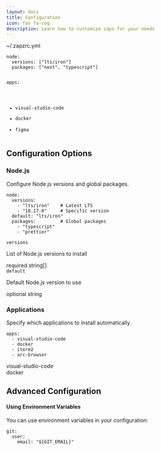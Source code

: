 ```yaml
---
layout: docs
title: Configuration
icon: fas fa-cog
description: Learn how to customize zapz for your needs
---
```


<div class="config-intro">
  <div class="config-file">
    <div class="file-header">
      <i class="fas fa-file-code"></i>
      <span>~/.zapzrc.yml</span>
    </div>
    <pre><code class="language-yaml">node:
  versions: ["lts/iron"]
  packages: ["next", "typescript"]

apps:
  - visual-studio-code
  - docker
  - figma</code></pre>
  </div>
</div>

## Configuration Options

<div class="config-sections">
  <div class="config-section">
    <div class="section-header">
      <i class="fab fa-node-js"></i>
      <h3>Node.js</h3>
    </div>
    <div class="section-content">
      <p>Configure Node.js versions and global packages.</p>
      <div class="config-example">
        <pre><code class="language-yaml">node:
  versions:
    - "lts/iron"    # Latest LTS
    - "18.17.0"     # Specific version
  default: "lts/iron"
  packages:         # Global packages
    - "typescript"
    - "prettier"</code></pre>
      </div>
      <div class="config-options">
        <div class="option">
          <code>versions</code>
          <p>List of Node.js versions to install</p>
          <div class="option-meta">
            <span class="tag">required</span>
            <span class="type">string[]</span>
          </div>
        </div>
        <div class="option">
          <code>default</code>
          <p>Default Node.js version to use</p>
          <div class="option-meta">
            <span class="tag">optional</span>
            <span class="type">string</span>
          </div>
        </div>
      </div>
    </div>
  </div>

  <div class="config-section">
    <div class="section-header">
      <i class="fas fa-laptop-code"></i>
      <h3>Applications</h3>
    </div>
    <div class="section-content">
      <p>Specify which applications to install automatically.</p>
      <div class="config-example">
        <pre><code class="language-yaml">apps:
  - visual-studio-code
  - docker
  - iterm2
  - arc-browser</code></pre>
      </div>
      <div class="apps-grid">
        <div class="app-card">
          <i class="fas fa-code"></i>
          <span>visual-studio-code</span>
        </div>
        <div class="app-card">
          <i class="fab fa-docker"></i>
          <span>docker</span>
        </div>
        <!-- More app cards -->
      </div>
    </div>
  </div>
</div>

## Advanced Configuration

<div class="tips-section">
  <div class="tip">
    <div class="tip-icon">
      <i class="fas fa-lightbulb"></i>
    </div>
    <div class="tip-content">
      <h4>Using Environment Variables</h4>
      <p>You can use environment variables in your configuration:</p>
      <pre><code class="language-yaml">git:
  user:
    email: "${GIT_EMAIL}"</code></pre>
    </div>
  </div>
</div>
